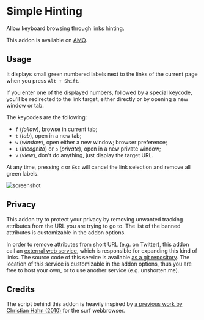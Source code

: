# Simple Hinting

Allow keyboard browsing through links hinting.

This addon is available on [AMO][1].

## Usage

It displays small green numbered labels next to the links of the current
page when you press `Alt + Shift`.

If you enter one of the displayed numbers, followed by a special
keycode, you'll be redirected to the link target, either directly or by
opening a new window or tab.

The keycodes are the following:

- `f` (*follow*), browse in current tab;
- `t` (*tab*), open in a new tab;
- `w` (*window*), open either a new window;
  browser preference;
- `i` (*incognito*) or `p` (*private*), open in a new private window;
- `v` (*view*), don't do anything, just display the target URL.

At any time, pressing `c` or `Esc` will cancel the link selection and
remove all green labels.

![screenshot](https://git.umaneti.net/simple_hinting/plain/img/screen.png)

## Privacy

This addon try to protect your privacy by removing unwanted tracking
attributes from the URL you are trying to go to. The list of the banned
attributes is customizable in the addon options.

In order to remove attributes from short URL (e.g. on Twitter), this
addon call an [external web service][2], which is responsible for
expanding this kind of links. The source code of this service is
available [as a git repository][3].  The location of this service is
customizable in the addon options, thus you are free to host your own,
or to use another service (e.g. unshorten.me).

## Credits

The script behind this addon is heavily inspired by
[a previous work by Christian Hahn (2010)][4] for the surf webbrowser.

[1]: https://addons.mozilla.org/en-US/firefox/addon/simple-hinting/
[2]: https://unshorten.umaneti.net/
[3]: https://git.umaneti.net/unshorten/
[4]: http://surf.suckless.org/files/easy_links
